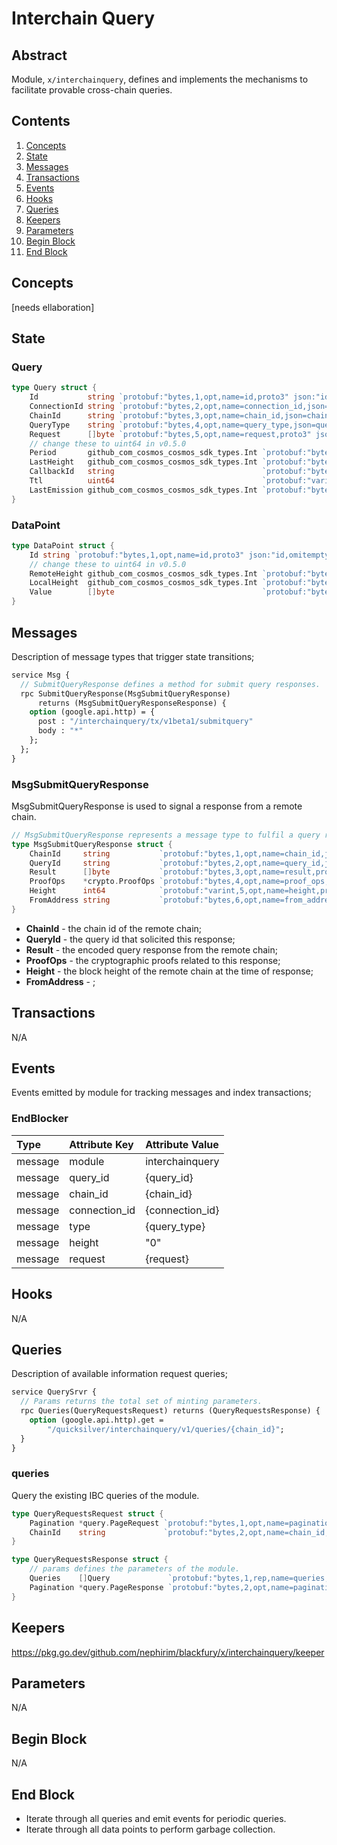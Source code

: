 # Interchain Query

## Abstract

Module, `x/interchainquery`, defines and implements the mechanisms to
facilitate provable cross-chain queries.

## Contents

1. [Concepts](#concepts)
1. [State](#state)
1. [Messages](#messages)
1. [Transactions](#transactions)
1. [Events](#events)
1. [Hooks](#hooks)
1. [Queries](#queries)
1. [Keepers](#keepers)
1. [Parameters](#parameters)
1. [Begin Block](#begin-block)
1. [End Block](#end-block)

## Concepts

[needs ellaboration]

## State

### Query

```go
type Query struct {
	Id           string `protobuf:"bytes,1,opt,name=id,proto3" json:"id,omitempty"`
	ConnectionId string `protobuf:"bytes,2,opt,name=connection_id,json=connectionId,proto3" json:"connection_id,omitempty"`
	ChainId      string `protobuf:"bytes,3,opt,name=chain_id,json=chainId,proto3" json:"chain_id,omitempty"`
	QueryType    string `protobuf:"bytes,4,opt,name=query_type,json=queryType,proto3" json:"query_type,omitempty"`
	Request      []byte `protobuf:"bytes,5,opt,name=request,proto3" json:"request,omitempty"`
	// change these to uint64 in v0.5.0
	Period       github_com_cosmos_cosmos_sdk_types.Int `protobuf:"bytes,6,opt,name=period,proto3,customtype=github.com/cosmos/cosmos-sdk/types.Int" json:"period"`
	LastHeight   github_com_cosmos_cosmos_sdk_types.Int `protobuf:"bytes,7,opt,name=last_height,json=lastHeight,proto3,customtype=github.com/cosmos/cosmos-sdk/types.Int" json:"last_height"`
	CallbackId   string                                 `protobuf:"bytes,8,opt,name=callback_id,json=callbackId,proto3" json:"callback_id,omitempty"`
	Ttl          uint64                                 `protobuf:"varint,9,opt,name=ttl,proto3" json:"ttl,omitempty"`
	LastEmission github_com_cosmos_cosmos_sdk_types.Int `protobuf:"bytes,10,opt,name=last_emission,json=lastEmission,proto3,customtype=github.com/cosmos/cosmos-sdk/types.Int" json:"last_emission"`
}
```

### DataPoint

```go
type DataPoint struct {
	Id string `protobuf:"bytes,1,opt,name=id,proto3" json:"id,omitempty"`
	// change these to uint64 in v0.5.0
	RemoteHeight github_com_cosmos_cosmos_sdk_types.Int `protobuf:"bytes,2,opt,name=remote_height,json=remoteHeight,proto3,customtype=github.com/cosmos/cosmos-sdk/types.Int" json:"remote_height"`
	LocalHeight  github_com_cosmos_cosmos_sdk_types.Int `protobuf:"bytes,3,opt,name=local_height,json=localHeight,proto3,customtype=github.com/cosmos/cosmos-sdk/types.Int" json:"local_height"`
	Value        []byte                                 `protobuf:"bytes,4,opt,name=value,proto3" json:"result,omitempty"`
}
```

## Messages

Description of message types that trigger state transitions;

```protobuf
service Msg {
  // SubmitQueryResponse defines a method for submit query responses.
  rpc SubmitQueryResponse(MsgSubmitQueryResponse)
      returns (MsgSubmitQueryResponseResponse) {
    option (google.api.http) = {
      post : "/interchainquery/tx/v1beta1/submitquery"
      body : "*"
    };
  };
}
```

### MsgSubmitQueryResponse

MsgSubmitQueryResponse is used to signal a response from a remote chain.

```go
// MsgSubmitQueryResponse represents a message type to fulfil a query request.
type MsgSubmitQueryResponse struct {
	ChainId     string           `protobuf:"bytes,1,opt,name=chain_id,json=chainId,proto3" json:"chain_id,omitempty" yaml:"chain_id"`
	QueryId     string           `protobuf:"bytes,2,opt,name=query_id,json=queryId,proto3" json:"query_id,omitempty" yaml:"query_id"`
	Result      []byte           `protobuf:"bytes,3,opt,name=result,proto3" json:"result,omitempty" yaml:"result"`
	ProofOps    *crypto.ProofOps `protobuf:"bytes,4,opt,name=proof_ops,json=proofOps,proto3" json:"proof_ops,omitempty" yaml:"proof_ops"`
	Height      int64            `protobuf:"varint,5,opt,name=height,proto3" json:"height,omitempty" yaml:"height"`
	FromAddress string           `protobuf:"bytes,6,opt,name=from_address,json=fromAddress,proto3" json:"from_address,omitempty"`
}
```

* **ChainId** - the chain id of the remote chain;
* **QueryId** - the query id that solicited this response;
* **Result** - the encoded query response from the remote chain;
* **ProofOps** - the cryptographic proofs related to this response;
* **Height** - the block height of the remote chain at the time of response;
* **FromAddress** - ;

## Transactions

N/A

## Events

Events emitted by module for tracking messages and index transactions;

### EndBlocker

| Type    | Attribute Key | Attribute Value   |
|:--------|:--------------|:------------------|
| message | module        | interchainquery   |
| message | query_id      | {query_id}        |
| message | chain_id      | {chain_id}        |
| message | connection_id | {connection_id}   |
| message | type          | {query_type}      |
| message | height        | "0"               |
| message | request       | {request}         |

## Hooks

N/A

## Queries

Description of available information request queries;

```protobuf
service QuerySrvr {
  // Params returns the total set of minting parameters.
  rpc Queries(QueryRequestsRequest) returns (QueryRequestsResponse) {
    option (google.api.http).get =
        "/quicksilver/interchainquery/v1/queries/{chain_id}";
  }
}
```

### queries

Query the existing IBC queries of the module.

```go
type QueryRequestsRequest struct {
	Pagination *query.PageRequest `protobuf:"bytes,1,opt,name=pagination,proto3" json:"pagination,omitempty"`
	ChainId    string             `protobuf:"bytes,2,opt,name=chain_id,json=chainId,proto3" json:"chain_id,omitempty"`
}

type QueryRequestsResponse struct {
	// params defines the parameters of the module.
	Queries    []Query             `protobuf:"bytes,1,rep,name=queries,proto3" json:"queries"`
	Pagination *query.PageResponse `protobuf:"bytes,2,opt,name=pagination,proto3" json:"pagination,omitempty"`
}
```

## Keepers

<https://pkg.go.dev/github.com/nephirim/blackfury/x/interchainquery/keeper>

## Parameters

N/A

## Begin Block

N/A

## End Block

* Iterate through all queries and emit events for periodic queries.
* Iterate through all data points to perform garbage collection.
